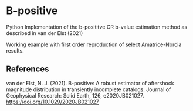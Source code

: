# B-positive

Python Implementation of the b-posititve GR b-value estimation method as described in van der Elst (2021)

Working example with first order reproduction of select Amatrice-Norcia results.

## References

van der Elst, N. J. (2021). B-positive: A robust estimator of aftershock magnitude distribution in transiently incomplete catalogs. Journal of Geophysical Research: Solid Earth, 126, e2020JB021027.
https://doi.org/10.1029/2020JB021027
